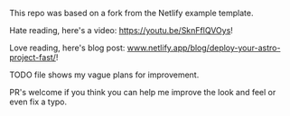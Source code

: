 
This repo was based on a fork from the Netlify example template. 

Hate reading, here's a video: https://youtu.be/SknFflQVOys!

Love reading, here's blog post: www.netlify.app/blog/deploy-your-astro-project-fast/!

TODO file shows my vague plans for improvement.

PR's welcome if you think you can help me improve the look and feel or even fix a typo.
